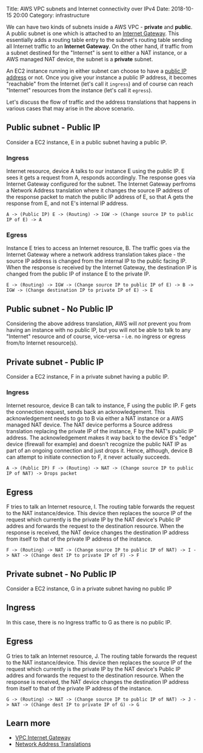 Title: AWS VPC subnets and Internet connectivity over IPv4
Date: 2018-10-15 20:00
Category: infrastructure

We can have two kinds of subnets inside a AWS VPC - __private__ and __public__. A public subnet is one which is 
attached to an [Internet Gateway](https://docs.aws.amazon.com/vpc/latest/userguide/VPC_Internet_Gateway.html). This essentially adds a routing table entry to the subnet's routing table sending all Internet traffic to an **Internet Gateway**. On the other hand, 
if traffic from a subnet destined for the "Internet" is sent to either a NAT instance, or a AWS managed NAT device, the subnet 
is a __private__ subnet. 

An EC2 instance running in either subnet can choose to have a [public IP address](https://docs.aws.amazon.com/AWSEC2/latest/UserGuide/using-instance-addressing.html#concepts-public-addresses)
or not. Once you give your instance a public IP address, it becomes "reachable" from the Internet (let's call it `ingress`) 
and of course can reach "Internet" resources from the instance (let's call it `egress`).

Let's discuss the flow of traffic and the address translations that happens in various cases that may arise 
in the above scenario.

## Public subnet - Public IP

Consider a EC2 instance, E in a public subnet having a public IP.

### Ingress

Internet resource, device A talks to our instance E using the public IP. E sees it gets a request from A,
responds accordingly. The response goes via Internet Gateway configured for the subnet. The Internet Gateway
perfroms a Network Address translation where it changes the source IP address of the response packet
to match the public IP address of E, so that A gets the response from E, and not E's internal IP address.

```
A -> (Public IP) E -> (Routing) -> IGW -> (Change source IP to public IP of E) -> A
```

### Egress

Instance E tries to access an Internet resource, B. The traffic goes via the Internet Gateway where a network 
address translation takes place - the source IP address is changed from the internal IP to the public facing
IP. When the response is received by the Internet Gateway, the destination IP is changed from the public IP of instance 
E to the private IP.

```
E -> (Routing) -> IGW -> (Change source IP to public IP of E) -> B -> IGW -> (Change destination IP to private IP of E) -> E
```



## Public subnet - No Public IP

Considering the above address translation, AWS will *not* prevent you from having an instance with no public IP,
but you will not be able to talk to any "Internet" resource and of course, vice-versa - i.e. no ingress or egress
from/to Internet resource(s).



## Private subnet - Public IP

Consider a EC2 instance, F in a private subnet having a public IP.

### Ingress

Internet resource, device B can talk to instance, F using the public IP. F gets the connection request, sends
back an acknowledgement. This acknowledgement needs to go to B via either a NAT instance or a AWS managed NAT device.
The NAT device performs a Source address translation replacing the private IP of the instance, F by the NAT's public
IP address. The acknowledgement makes it way back to the device B's "edge" device (firewall for example) and doesn't recognize
the public NAT IP as part of an ongoing connection and just drops it. Hence, although, device B can attempt to
initiate connection to F, it never actually succeeds.

```
A -> (Public IP) F -> (Routing) -> NAT -> (Change source IP to public IP of NAT) -> Drops packet
```

## Egress

F tries to talk an Internet resource, I. The routing table forwards the request to the NAT instance/device. This device
then replaces the source IP of the request which currently is the private IP by the NAT device's Public IP addres and
forwards the request to the destination resource. When the response is received, the NAT device changes the destination
IP address from itself to that of the private IP address of the instance.

```
F -> (Routing) -> NAT -> (Change source IP to public IP of NAT) -> I -> NAT -> (Change dest IP to private IP of F) -> F
```

## Private subnet - No Public IP

Consider a EC2 instance, G in a private subnet having no public IP

## Ingress

In this case, there is no Ingress traffic to G as there is no public IP.

## Egress

G tries to talk an Internet resource, J. The routing table forwards the request to the NAT instance/device. This device
then replaces the source IP of the request which currently is the private IP by the NAT device's Public IP addres and
forwards the request to the destination resource. When the response is received, the NAT device changes the destination
IP address from itself to that of the private IP address of the instance.

```
G -> (Routing) -> NAT -> (Change source IP to public IP of NAT) -> J -> NAT -> (Change dest IP to private IP of G) -> G
```

## Learn more

- [VPC Internet Gateway](https://docs.aws.amazon.com/vpc/latest/userguide/VPC_Internet_Gateway.html)
- [Network Address Translations](https://www.paloaltonetworks.com/documentation/71/pan-os/pan-os/networking/source-nat-and-destination-nat)
